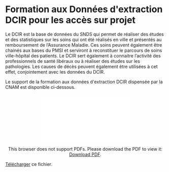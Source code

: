 # Formation aux Données d'extraction DCIR pour les accès sur projet
<!-- SPDX-License-Identifier: MPL-2.0 -->
Le DCIR est la base de données du SNDS qui permet de réaliser des études et des statistiques sur les soins qui ont été réalisés en ville et présentés au remboursement de l’Assurance Maladie. Ces soins peuvent également être chainés aux bases du PMSI et serviront à reconstituer le parcours de soins ville-hôpital des patients. Le DCIR sert également à connaitre l’activité des professionnels de santé libéraux ou à réaliser des études sur les pathologies. Les causes de décès peuvent également être utilisées à cet effet, conjointement avec les données du DCIR.

Le support de la formation aux données d'extraction DCIR dispensée par la CNAM est disponible ci-dessous.

<p style="text-align: center;">
<object data="/files/Cnam/2020-06-19_CNAM-donnees-extraction-pour-acces-sur-projet-mai-2020-VF_MLP-2.0.pdf" type="application/pdf" width="500px" height="450px">
    <embed src="/files/Cnam/2020-06-19_CNAM-donnees-extraction-pour-acces-sur-projet-mai-2020-VF_MLP-2.0.pdf" type="application/pdf">
        <p>This browser does not support PDFs. Please download the PDF to view it: <a href="/files/Cnam/2020-06-19_CNAM-donnees-extraction-pour-acces-sur-projet-mai-2020-VF_MLP-2.0.pdf">Download PDF</a>.</p>
    </embed>
</object>
</p>

[Télécharger](/files/Cnam/2020-06-19_CNAM-donnees-extraction-pour-acces-sur-projet-mai-2020-VF_MLP-2.0.pdf) ce fichier.